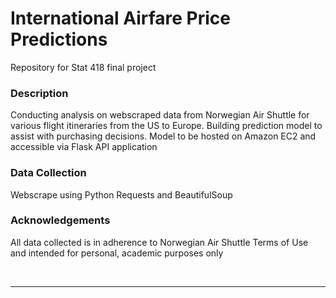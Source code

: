 # International Airfare Price Predictions
Repository for Stat 418 final project

### Description
Conducting analysis on webscraped data from Norwegian Air Shuttle for various flight itineraries from the US to Europe. Building prediction model to assist with purchasing decisions. Model to be hosted on Amazon EC2 and accessible via Flask API application

### Data Collection
Webscrape using Python Requests and BeautifulSoup

### Acknowledgements
All data collected is in adherence to Norwegian Air Shuttle Terms of Use and intended for personal, academic purposes only

</br>

***

</br>

